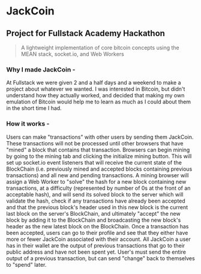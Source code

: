 # JackCoin
## Project for Fullstack Academy Hackathon

> A lightweight implementation of core bitcoin concepts using the MEAN stack, socket.io, and Web Workers

### Why I made JackCoin -
At Fullstack we were given 2 and a half days and a weekend to make a project about whatever we wanted. I was interested in Bitcoin, but didn't understand how they actually worked, and decided that making my own emulation of Bitcoin would help me to learn as much as I could about them in the short time I had.

### How it works -
Users can make "transactions" with other users by sending them JackCoin. These transactions will not be processed until other browsers that have "mined" a block that contains that transaction. Browsers can begin mining by going to the mining tab and clicking the initialize mining button. This will set up socket.io event listeners that will receive the current state of the BlockChain (i.e. previously mined and accepted blocks containing previous transactions) and all new and pending transactions. A mining browser will assign a Web Worker to "solve" the hash for a new block containing new transactions, at a difficulty (represented by number of 0s at the front of an acceptable hash), and will send its solved block to the server which will validate the hash, check if any transactions have already been accepted and that the previous block's header used in this new block is the current last block on the server's BlockChain, and ultimately "accept" the new block by adding it to the BlockChain and broadcasting the new block's header as the new latest block on the BlockChain. Once a transaction has been accepted, users can go to their profile and see that they either have more or fewer JackCoin associated with their account. All JackCoin a user has in their wallet are the output of previous transactions that go to their public address and have not been spent yet. User's must send the entire output of a previous transaction, but can send "change" back to themselves to "spend" later.
